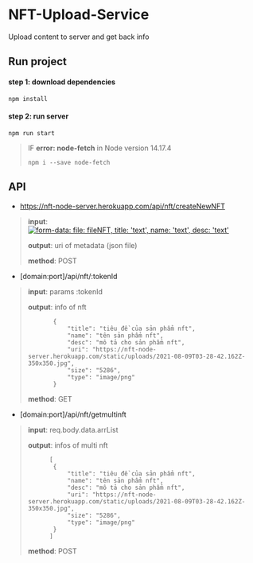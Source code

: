 # NFT-Upload-Service

Upload content to server and get back info

## Run project
#### step 1: download dependencies
```
npm install
```
#### step 2: run server
```
npm run start
```

> IF **error: node-fetch** in Node version 14.17.4
> ```
> npm i --save node-fetch
> ```


## API
- https://nft-node-server.herokuapp.com/api/nft/createNewNFT

> **input**:    
[![form-data: 
    file: fileNFT,
    title: 'text',
    name: 'text',
    desc: 'text'
](https://nft-node-server.herokuapp.com/static/uploads/2021-08-11T13-36-26.401Z-createNewNFT.png)]()
> 
> **output**:   uri of metadata (json file)
>          
> **method**:   POST
   

- [domain:port]/api/nft/:tokenId

> **input**:    params :tokenId
> 
> **output**:   info of nft
> 
>            {
>                "title": "tiêu đề của sản phẩm nft",
>                "name": "tên sản phẩm nft",
>                "desc": "mô tả cho sản phẩm nft",
>                "uri": "https://nft-node-server.herokuapp.com/static/uploads/2021-08-09T03-28-42.162Z-350x350.jpg",
>                "size": "5286",
>                "type": "image/png"
>            }
>            
> **method**:   GET

- [domain:port]/api/nft/getmultinft

> **input**:    req.body.data.arrList
> 
> **output**:   infos of multi nft
> 
>           [
>            {
>                "title": "tiêu đề của sản phẩm nft",
>                "name": "tên sản phẩm nft",
>                "desc": "mô tả cho sản phẩm nft",
>                "uri": "https://nft-node-server.herokuapp.com/static/uploads/2021-08-09T03-28-42.162Z-350x350.jpg",
>                "size": "5286",
>                "type": "image/png"
>            }
>           ]
>            
> **method**:   POST
